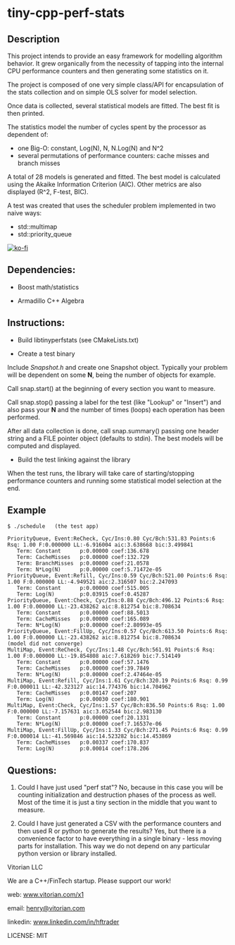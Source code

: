 # tiny-cpp-perf-stats

## Description

This project intends to provide an easy framework for modelling algorithm behavior. It grew organically from the necessity of tapping into the internal CPU performance counters and then generating some statistics on it.

The project is composed of one very simple class/API for encapsulation of the stats collection and on simple OLS solver for model selection.

Once data is collected, several statistical models are fitted. The best fit is then printed.

The statistics model the number of cycles spent by the processor as dependent of:
- one Big-O: constant, Log(N), N, N.Log(N) and N^2
- several permutations of performance counters: cache misses and branch misses

A total of 28 models is generated and fitted. The best model is calculated using the Akaike Information Criterion (AIC). Other metrics are also displayed (R^2, F-test, BIC).

A test was created that uses the scheduler problem implemented in two naive ways:
- std::multimap
- std::priority_queue


[![ko-fi](https://ko-fi.com/img/githubbutton_sm.svg)](https://ko-fi.com/Z8Z85JMPK)

## Dependencies:

- Boost math/statistics

- Armadillo C++ Algebra

## Instructions:

- Build libtinyperfstats (see CMakeLists.txt)

- Create a test binary

Include _Snapshot.h_ and create one Snapshot object. Typically your problem will be dependent on some **N**, being the number of objects for example.

Call snap.start() at the beginning of every section you want to measure.

Call snap.stop() passing a label for the test (like "Lookup" or "Insert") and also pass your **N** and the number of times (loops) each operation has been performed.

After all data collection is done, call snap.summary() passing one header string and a FILE pointer object (defaults to stdin). The best models will be computed and displayed.

- Build the test linking against the library

When the test runs, the library will take care of starting/stopping performance counters and running some statistical model selection at the end.

## Example

```
$ ./schedule   (the test app)

PriorityQueue, Event:ReCheck, Cyc/Ins:0.80 Cyc/Bch:531.83 Points:6 Rsq: 1.00 F:0.000000 LL:-6.916004 aic:3.638668 bic:3.499841
   Term: Constant      p:0.00000 coef:136.678
   Term: CacheMisses   p:0.00000 coef:132.729
   Term: BranchMisses  p:0.00000 coef:21.0578
   Term: N*Log(N)      p:0.00000 coef:5.71472e-05
PriorityQueue, Event:Refill, Cyc/Ins:0.59 Cyc/Bch:521.00 Points:6 Rsq: 1.00 F:0.000000 LL:-4.949521 aic:2.316507 bic:2.247093
   Term: Constant      p:0.00000 coef:515.005
   Term: Log(N)        p:0.03915 coef:0.45287
PriorityQueue, Event:Check, Cyc/Ins:0.88 Cyc/Bch:496.12 Points:6 Rsq: 1.00 F:0.000000 LL:-23.438262 aic:8.812754 bic:8.708634
   Term: Constant      p:0.00000 coef:88.5013
   Term: CacheMisses   p:0.00000 coef:165.089
   Term: N*Log(N)      p:0.00000 coef:2.80993e-05
PriorityQueue, Event:FillUp, Cyc/Ins:0.57 Cyc/Bch:613.50 Points:6 Rsq: 1.00 F:0.000000 LL:-23.438262 aic:8.812754 bic:8.708634
(model did not converge)
MultiMap, Event:ReCheck, Cyc/Ins:1.48 Cyc/Bch:561.91 Points:6 Rsq: 1.00 F:0.000000 LL:-19.854808 aic:7.618269 bic:7.514149
   Term: Constant      p:0.00000 coef:57.1476
   Term: CacheMisses   p:0.00000 coef:39.7849
   Term: N*Log(N)      p:0.00000 coef:2.47464e-05
MultiMap, Event:Refill, Cyc/Ins:1.61 Cyc/Bch:320.19 Points:6 Rsq: 0.99 F:0.000011 LL:-42.323127 aic:14.774376 bic:14.704962
   Term: CacheMisses   p:0.00147 coef:207
   Term: Log(N)        p:0.00030 coef:180.901
MultiMap, Event:Check, Cyc/Ins:1.57 Cyc/Bch:836.50 Points:6 Rsq: 1.00 F:0.000000 LL:-7.157631 aic:3.052544 bic:2.983130
   Term: Constant      p:0.00000 coef:20.1331
   Term: N*Log(N)      p:0.00000 coef:7.16537e-06
MultiMap, Event:FillUp, Cyc/Ins:1.33 Cyc/Bch:271.45 Points:6 Rsq: 0.99 F:0.000014 LL:-41.569846 aic:14.523282 bic:14.453869
   Term: CacheMisses   p:0.00337 coef:170.837
   Term: Log(N)        p:0.00014 coef:178.206
```

## Questions:

1) Could I have just used "perf stat"? No, because in this case you will be counting initialization and destruction phases of the process as well. Most of the time it is just a tiny section in the middle that you want to measure.

2) Could I have just generated a CSV with the performance counters and then used R or python to generate the results? Yes, but there is a convenience factor to have everything in a single binary - less moving parts for installation. This way we do not depend on any particular python version or library installed.


Vitorian LLC

We are a C++/FinTech startup. Please support our work!

web: www.vitorian.com/x1

email: henry@vitorian.com

linkedin: www.linkedin.com/in/hftrader

LICENSE: MIT
